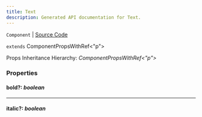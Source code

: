 ```yaml
---
title: Text
description: Generated API documentation for Text.
---
```


`Component` | [Source Code](https://github.com/mrCamelCode/jtjs/blob/ddfaeb1a2c9bf793372bb41076f65f452b124091/libs/react/lib/components/text/Text.tsx#L9)

`extends` ComponentPropsWithRef<"p">

Props Inheritance Hierarchy: _ComponentPropsWithRef<"p">_

### Properties

#### bold?: _boolean_

---

#### italic?: _boolean_